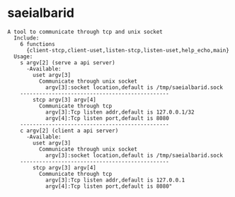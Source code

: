 saeialbarid
============
    A tool to communicate through tcp and unix socket
      Include:
        6 functions
          {client-stcp,client-uset,listen-stcp,listen-uset,help_echo,main}
      Usage:
        s argv[2] (serve a api server)
          -Available:
            uset argv[3]
              Communicate through unix socket
                argv[3]:socket location,default is /tmp/saeialbarid.sock
        -----------------------------------------------
            stcp argv[3] argv[4]
              Communicate through tcp
                argv[3]:Tcp listen addr,default is 127.0.0.1/32
                argv[4]:Tcp listen port,default is 8080
        -----------------------------------------------
        c argv[2] (client a api server)
          -Available:
            uset argv[3]
              Communicate through unix socket
                argv[3]:socket location,default is /tmp/saeialbarid.sock
        -----------------------------------------------
            stcp argv[3] argv[4]
              Communicate through tcp
                argv[3]:Tcp listen addr,default is 127.0.0.1
                argv[4]:Tcp listen port,default is 8080"
